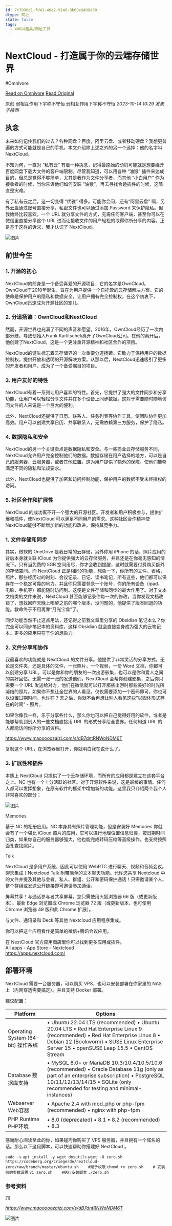 ```yaml
---
id: 7c7090d1-fd41-46e2-9140-8b60e9498a50
dtype: 网址
state: false
tags:
  - 400兴趣类/网址工具
---
```


# NextCloud - 打造属于你的云端存储世界
#Omnivore

[Read on Omnivore](https://omnivore.app/me/https-mp-weixin-qq-com-s-biz-mzg-4-m-dc-2-o-dg-2-mg-3-d-3-d-asce-18bd6248d0c)
[Read Original](https://mp.weixin.qq.com/s?__biz=Mzg4MDc2ODg2Mg%3D%3D&ascene=56&chksm=cf716127f806e83161c718ec25ec792f17439e581d49a4f2b41fdcd943d530cdc2276f1326cc&clicktime=1700104664&countrycode=CN&devicetype=android-33&enterid=1700104664&exportkey=n_ChQIAhIQDl5CGrBmuxoXOZxxV39AARLrAQIE97dBBAEAAAAAAFM%2FAjcub0IAAAAOpnltbLcz9gKNyK89dVj0RZAEBy5RDH%2F7EEc%2F8g%2F%2FrAd%2BQlTH2Pd673%2FJNsf%2FporytcIBLaK2sZ4YnUpG4xNBvi6mkrHBwhfNwvMh64AR9Ah3kDohHSdHPjqndYo00Kuvay%2FqpHPe9dg%2FM6zYICUAb1gAsDfE8%2BXriY%2FBY6fnaa2EUzoSJEsmPN9G8%2BOKTZAFG1XswYnuDFpcdwCtVjrxO12pJQvwXAOkcK355vKElNUl4PpOxm7yN2KfAc29k7PMHTKiao4q5X14dnYrHaFW%2FmFjaCk%3D&exptype=unsubscribed_card_recommend_article_u2i_mainprocess_coarse_sort_tlfeeds&fasttmpl_flag=0&fasttmpl_fullversion=6945647-zh_CN-zip&fasttmpl_type=0&finder_biz_enter_id=5&flutter_pos=61&idx=1&lang=zh_CN&mid=2247484182&nettype=scuiot1&pass_ticket=fsYuIsJjnckw%2BoR4h565RJxGTtPw6KrF9ODNkUfWcZPm1WF1DaY047tV%2B1NNBZ4RfOQ0NVXsoWaNq9T9JoZHHQ%3D%3D&ranksessionid=1700104239&realreporttime=1700104664674&scene=169&session_us=gh_8624e375adeb&sessionid=1700104239&sn=6510efba633aa4ba007b1347fa70e5d9&subscene=200&version=28002884&wx_header=3)

原创 弱相互作用下宇称不守恒  弱相互作用下宇称不守恒 _2023-10-14 10:29_ _发表于陕西_ 

## 执念 

未来如何记住我们的过去？各种网盘？百度，阿里云盘、或者移动硬盘？我想更普遍的方式可能就是自己的手机，本文介绍除上述之外的另一个选择：他的名字叫 NextCloud。

不知为何，一直对 “私有云” 有着一种执念，记得最原始的动机可能就是想要绕开百度网盘下载大文件的客户端限制。尽管我知道，可以用各种 “油猴” 插件来达成目的，但总是觉得不够简单，尤其是我作为文件分享者，而其他 “小白用户” 作为接收者的时候，当你告诉他们如何安装 “油猴”，再去寻找合适插件的时候，这简直是灾难。

有了私有云之后，这一切变得 “优雅” 得多。可能你会问，还有“阿里云盘” 啊，另外云盘通过账号直接分享，私密文件也可以通过添加 Password 来保护隐私。但我始终比较喜欢，一个 URL 就分享文件的方式，无需任何客户端，甚至你可以在微信里直接分享这个 URL 进而让接收文件的用户轻松的取得你所分享的内容。正是基于这样的诉求，我才认识了 NextCloud。

![图片](https://proxy-prod.omnivore-image-cache.app/0x0,sw91agAUgPZBYZGwzryMd4UtKz_4zrjthObD_TunJ9Pg/https://mmbiz.qpic.cn/mmbiz_jpg/dNLz2b5eGKGvuaCQ7L5qicaPdszmT7IZoL7eV67iaOHwge6icnXVSjMdcFLB2IMxSd6ITBjia3FYlP0IUNqa942Jkw/640?wx_fmt=other)

## 前世今生 

### 1\. 开源的初心 

NextCloud的前身是一个备受喜爱的开源项目，它的名字是OwnCloud。OwnCloud于2010年诞生，旨在为用户提供一个自托管的云存储解决方案。它的使命是保护用户的隐私和数据安全，让用户拥有完全控制权。在这个初衷下，OwnCloud迅速成为开源社区的宠儿。

### 2\. 分道扬镳：OwnCloud和NextCloud 

然而，开源世界也充满了不同的声音和愿望。2016年，OwnCloud经历了一次内部分歧，导致创始人Frank Karlitschek离开了OwnCloud公司。在他的离开后，他创建了NextCloud，这是一个更注重开源精神和社区合作的项目。

NextCloud的诞生标志着云存储界的一次重要分道扬镳。它致力于保持用户的数据控制权，提供开放和透明的开源解决方案。从那以后，NextCloud迅速吸引了更多的开发者和用户，成为了一个备受瞩目的项目。

### 3\. 用户友好的特性 

NextCloud有着一系列让用户喜欢的特性。首先，它提供了强大的文件同步和分享功能，让用户可以轻松分享文件并在多个设备上同步数据。这对于需要随时随地访问文件的人来说是一个巨大的便利。

此外，NextCloud还提供了日历、联系人、任务列表等协作工具，使团队协作更加高效。用户可以创建共享日历、共享联系人，无需依赖第三方服务，保护了隐私。

### 4\. 数据隐私和安全 

NextCloud的另一个关键卖点是数据隐私和安全。与一些商业云存储服务不同，NextCloud允许用户完全控制他们的数据。数据存储在用户选择的地方，可以是自己的服务器、云服务器，或者其他位置。这为用户提供了额外的保障，使他们能够满足不同的隐私和法规要求。

此外，NextCloud也提供了加密和访问控制功能，保护用户的数据不受未经授权的访问。

### 5\. 社区合作和扩展性 

NextCloud 的成功离不开一个强大的开源社区。开发者和用户积极参与，提供扩展和插件，使NextCloud 可以满足不同用户的需求。这种社区合作精神使NextCloud能够不断增加新的功能和改进，保持其竞争力。

### 1\. 文件存储和同步 

其实，微软的 OneDrive 是我日常的云存储，另外你用 iPhone 的话，照片应用的背后本身就关联 iCloud 为你提供强大的云存储服务，并且还是在你毫无感知的情况下。只有当免费的 5GB 空间用尽，你才会收到提醒，这时就需要付费购买额外的存储空间。而 NextCloud 正是相同的功能，想象一下，你所有的文件，表格，照片，那些经历过的时刻、会议记录、日记、读书笔记，所有这些，他们都可以保存在一个稳定可靠的地方。并且你只需要登录一个账号，你的所有设备（ipad、电脑，手机等）都能随时访问到。这便是文件存储和同步的最大作用了。对于文本文档类的文件来说，NextCloud 甚至能够记录你每一次的修改，当你发现文档改错了，想找回昨天晚上喝醉之前的哪个版本，没问题的，他提供了版本回退的功能。救命终于不用再靠“月光宝盒”了。

同步功能当然不止这点用法，还记得之前我文章里分享的 Obsidian 笔记本么？你完全可以同步笔记本的资料库，这样 Obsidian 就会直接变身成为强大的云笔记本。更多的应用只在于你的想象力。

### 2\. 文件分享和协作 

我最喜欢的功能就是 NextCloud 的文件分享。他提供了非常灵活的分享方式，无论是文件夹，还是具体的文件，一张照片，一个视频，一份 Word 文档，你都可以创建分享 URL。可以是你和你的朋友的一次出游影集，也可以是你和爱人之间的美好回忆。无需一张一张的发送他们，NextCloud 会帮你创建影集，之后你只需要一个 URL 发送给对方，他们在微信就可以打开那些出游时那些美好的时光所凝结的照片。如果你不想让全世界的人看见，仅仅需要添加一个密码即可，你也可以设置过期时间，也许在 7 天之后，你就不会再想让别人看见这些”以固体形式存在的时间“ - 照片。

如果你像我一样，乐于分享些什么，那么你也可以把自己觉得好用的软件，或者是能够帮助到别人的一些文档直接用 URL 的形式分享给全世界。任何知道 URL 的人都能访问你所分享的资料。

https://www.maooooozaizi.com/s/dB7dntRNWoNDM6T

复制这个 URL，在浏览器里打开，你就明白我在说什么了。

### 3\. 扩展性和插件 

本质上 NextCloud 只提供了一个云存储环境，而所有的应用都是建立在这套平台之上。NC 也有一个十分活跃的社区。对于开源软件来说，这是最棒的事情。任何人都可以发挥想象，在原有软件的框架中增加新的功能。这里我只介绍两个我个人非常喜欢的部分；

![图片](https://proxy-prod.omnivore-image-cache.app/0x0,sRDHtich9Cgt2mPnPcQQOcz67zx_PB7KJ1eJNRYiq9MU/https://mmbiz.qpic.cn/mmbiz_jpg/dNLz2b5eGKGvuaCQ7L5qicaPdszmT7IZoUamA9bYb6cFLCAYKk3ibdeby5qBoR5d5f8G6iapJ6yx6q0EcPqOxsCWg/640?wx_fmt=other)

Memories

基于 NC 的相册应用。NC 本身具有照片管理功能，但是安装好 Memories 你就会有了一个堪比 iCloud 照片的应用，它可以进行地理位置信息归类，按日期时间归类，如果你自己的服务器够强大，他也能完成转码压缩等高级操作。也支持按照面孔查找照片。

Talk

NextCloud 是多用户系统，因此可以使用 WebRTC 进行聊天、视频和音频会议。聊天集成！Nextcloud Talk 附带简单的文本聊天功能。允许您共享 Nextcloud 中的文件并提及其他与会者。私人、群组、公开和密码保护通话！只需邀请某个人、整个群组或发送公开链接即可邀请参加通话。

屏幕共享！与通话参与者共享屏幕。您只需使用火狐浏览器 66 版（或更新版本）、最新 Edge 浏览器或 Chrome 浏览器 72 版（或更新版本，也可使用 Chrome 浏览器 49 版和此 Chrome 扩展）。

与文件、通讯录和 Deck 等其他 Nextcloud 应用程序集成。

你可以把这个应用看作是简单的微信+腾讯会议应用。

在 NextCloud 官方应用商店里你可以找到更多应用或插件。  
All apps - App Store - Nextcloud  
https://apps.nextcloud.com/

## 部署环境

NextCloud 需要一台服务器，可以购买 VPS，也可以安装部署在你家里的 NAS 上（内网穿透需要搞定）。并且支持 Docker 部署。

建议配置：

| Platform                       | Options                                                                                                                                                                                                                   |
| ------------------------------ | ------------------------------------------------------------------------------------------------------------------------------------------------------------------------------------------------------------------------- |
| Operating System (64-bit) 操作系统 | • Ubuntu 22.04 LTS (recommended) • Ubuntu 20.04 LTS • Red Hat Enterprise Linux 9 (recommended) • Red Hat Enterprise Linux 8 • Debian 12 (Bookworm) • SUSE Linux Enterprise Server 15 • openSUSE Leap 15.5 • CentOS Stream |
| Database 数据库支持                 | • MySQL 8.0+ or MariaDB 10.3/10.4/10.5/10.6 (recommended) • Oracle Database 11g (only as part of an enterprise subscription) • PostgreSQL 10/11/12/13/14/15 • SQLite (only recommended for testing and minimal-instances) |
| Webserver Web容器                | • Apache 2.4 with mod\_php or php-fpm (recommended) • nginx with php-fpm                                                                                                                                                  |
| PHP Runtime PHP环境              | • 8.0 (deprecated) • 8.1 • 8.2 (recommended) • 8.3                                                                                                                                                                        |

感谢耐心阅读至此的你，如果碰巧你购买了 VPS 服务器，并且拥有一个域名的话。那么以下这段脚本，可以快速帮助你搭建好 NextCloud 。

`sudo -s` `apt install -y wget dnsutils` `wget -O zero.sh https://codeberg.org/criegerde/nextcloud-zero/raw/branch/master/ubuntu.sh` `  
` `#赋予权限` `chmod +x zero.sh` `  
` `# 安装前的参数设置` `vi zero.sh` `  
` `#执行安装脚本` `./zero.sh` `  
`

### 参考资料 

\[1\]

_https://www.maooooozaizi.com/s/dB7dntRNWoNDM6T_

![图片](https://proxy-prod.omnivore-image-cache.app/0x0,sd66oUOKQjwlwWkvKnxQiXVgU5wdjnGyn-S9UMQNdvyI/https://mmbiz.qpic.cn/mmbiz_gif/dNLz2b5eGKEdOibc60hSDof8dxvPXictB1zKlIxBSUquNGR4llEflvo5OTSr2jtdGS9SgBO0rpcRTbvVkM87gTzg/640?wx_fmt=gif)

